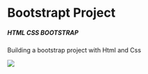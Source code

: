 <h1> Bootstrapt Project</h1>
<h5>HTML CSS BOOTSTRAP</h5>
<p>Building a bootstrap project with Html and Css </p>

<img src="/img/gif2.gif">
